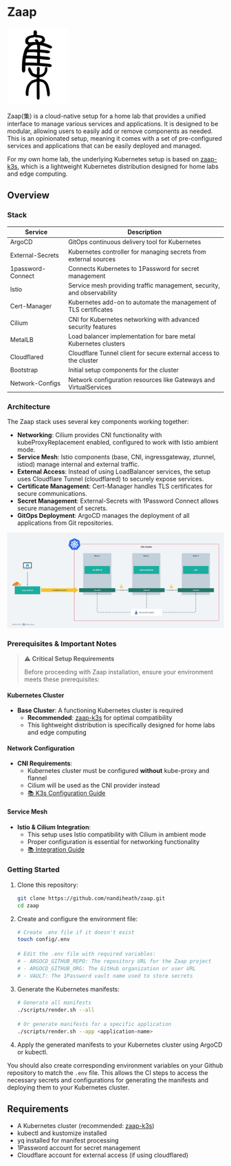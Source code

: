 # Zaap

![zaap-logo.png](zaap-logo.png)

Zaap(集) is a cloud-native setup for a home lab that provides a unified interface to manage various services and applications.
It is designed to be modular, allowing users to easily add or remove components as needed.
This is an opinionated setup, meaning it comes with a set of pre-configured services and applications that can be easily deployed and managed.

For my own home lab, the underlying Kubernetes setup is based on [zaap-k3s](https://github.com/nandiheath/zaap-k3s), 
which is a lightweight Kubernetes distribution designed for home labs and edge computing.

## Overview

### Stack

| Service                | Description |
|------------------------|-------------|
| ArgoCD                 | GitOps continuous delivery tool for Kubernetes |
| External-Secrets       | Kubernetes controller for managing secrets from external sources |
| 1password-Connect      | Connects Kubernetes to 1Password for secret management |
| Istio                  | Service mesh providing traffic management, security, and observability |
| Cert-Manager           | Kubernetes add-on to automate the management of TLS certificates |
| Cilium                 | CNI for Kubernetes networking with advanced security features |
| MetalLB                | Load balancer implementation for bare metal Kubernetes clusters |
| Cloudflared            | Cloudflare Tunnel client for secure external access to the cluster |
| Bootstrap              | Initial setup components for the cluster |
| Network-Configs        | Network configuration resources like Gateways and VirtualServices |

### Architecture

The Zaap stack uses several key components working together:

- **Networking**: Cilium provides CNI functionality with kubeProxyReplacement enabled, configured to work with Istio ambient mode.
- **Service Mesh**: Istio components (base, CNI, ingressgateway, ztunnel, istiod) manage internal and external traffic.
- **External Access**: Instead of using LoadBalancer services, the setup uses Cloudflare Tunnel (cloudflared) to securely expose services.
- **Certificate Management**: Cert-Manager handles TLS certificates for secure communications.
- **Secret Management**: External-Secrets with 1Password Connect allows secure management of secrets.
- **GitOps Deployment**: ArgoCD manages the deployment of all applications from Git repositories.

![network-diagram.png](network-diagram.png)


### Prerequisites & Important Notes

> ⚠️ **Critical Setup Requirements**
>
> Before proceeding with Zaap installation, ensure your environment meets these prerequisites:

#### Kubernetes Cluster
- **Base Cluster**: A functioning Kubernetes cluster is required
  - **Recommended**: [zaap-k3s](https://github.com/nandiheath/zaap-k3s) for optimal compatibility
  - This lightweight distribution is specifically designed for home labs and edge computing

#### Network Configuration
- **CNI Requirements**: 
  - Kubernetes cluster must be configured **without** kube-proxy and flannel
  - Cilium will be used as the CNI provider instead
  - [📚 K3s Configuration Guide](https://docs.cilium.io/en/v1.12/gettingstarted/k3s/#getting-started-using-k3s)

#### Service Mesh
- **Istio & Cilium Integration**: 
  - This setup uses Istio compatibility with Cilium in ambient mode
  - Proper configuration is essential for networking functionality
  - [📚 Integration Guide](https://docs.cilium.io/en/latest/network/servicemesh/istio/)

### Getting Started

1. Clone this repository:
   ```bash
   git clone https://github.com/nandiheath/zaap.git
   cd zaap
   ```

2. Create and configure the environment file:
   ```bash
   # Create .env file if it doesn't exist
   touch config/.env
   
   # Edit the .env file with required variables:
   # - ARGOCD_GITHUB_REPO: The repository URL for the Zaap project
   # - ARGOCD_GITHUB_ORG: The GitHub organization or user URL
   # - VAULT: The 1Password vault name used to store secrets
   ```

3. Generate the Kubernetes manifests:
   ```bash
   # Generate all manifests
   ./scripts/render.sh --all
   
   # Or generate manifests for a specific application
   ./scripts/render.sh --app <application-name>
   ```

4. Apply the generated manifests to your Kubernetes cluster using ArgoCD or kubectl.

You should also create corresponding environment variables on your Github repository to match the `.env` file.
This allows the CI steps to access the necessary secrets and configurations for generating the manifests and deploying them to your Kubernetes cluster.

## Requirements

- A Kubernetes cluster (recommended: [zaap-k3s](https://github.com/nandiheath/zaap-k3s))
- kubectl and kustomize installed
- yq installed for manifest processing
- 1Password account for secret management
- Cloudflare account for external access (if using cloudflared)